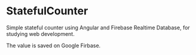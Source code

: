 # StatefulCounter

Simple stateful counter using Angular and Firebase Realtime Database, for studying web development.

The value is saved on Google Firbase.
